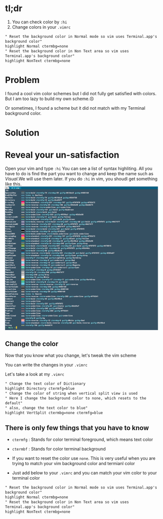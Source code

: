 # tl;dr

1. You can check color by ```:hi```
1. Change colors in your ```.vimrc```

```vim
" Reset the background color in Normal mode so vim uses Terminal.app's background color"
highlight Normal ctermbg=none
" Reset the background color in Non Text area so vim uses Terminal.app's background color"
highlight NonText ctermbg=none
```

# Problem

I found a cool vim color schemes but I did not fully get satisfied with colors.<br>
But I am too lazy to build my own scheme.😣

Or sometimes, I found a scheme but it did not match with my Terminal background color.

# Solution

# Reveal your un-satisfaction
Open your vim and type ```:hi```
You can see a list of syntax highliting. All you have to do is find the part you want to change and keep the name such as _Visual_.We will use them later.
If you do ```:hi``` in vim, you shoudl get something like this.
![:hi command](./img/Tweak_Vim_Scheme.png)

## Change the color
Now that you know what you change, let's tweak the vim scheme

You can write the changes in your ```.vimrc```<br>

Let's take a look at my ```.vimrc```<br>

```vim
" Change the text color of Dictionary
highlight Directory ctermfg=blue
" Change the color of string when vertical split view is used
" Here I change the background color to none, which resets to the default"
" also, change the text color to blue"
highlight VertSplit ctermbg=none ctermfg=blue
```

## There is only few things that you have to know <br>
* ```ctermfg``` : Stands for color terminal foreground, which means text color
*  ```ctermbf``` : Stands for color terminal background
* If you want to reset the color use ```none```. This is very useful when you are trying to match your vim background color and termianl color

* Just add below to your ```.vimrc``` and you can match your vim color to your terminal color

```vim
" Reset the background color in Normal mode so vim uses Terminal.app's background color"
highlight Normal ctermbg=none
" Reset the background color in Non Text area so vim uses Terminal.app's background color"
highlight NonText ctermbg=none
```
